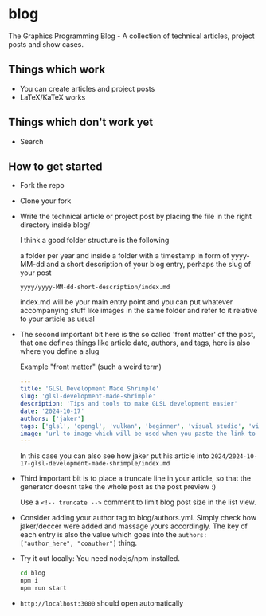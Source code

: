 # blog

The Graphics Programming Blog - A collection of technical articles, project posts and show cases.

## Things which work
- You can create articles and project posts
- LaTeX/KaTeX works

## Things which don't work yet
- Search

## How to get started
- Fork the repo
- Clone your fork
- Write the technical article or project post by placing the file in the right directory inside blog/

  I think a good folder structure is the following

  a folder per year and inside a folder with a timestamp in form of yyyy-MM-dd and a short description of your blog entry, perhaps the slug of your post

  `yyyy/yyyy-MM-dd-short-description/index.md`

  index.md will be your main entry point and you can put whatever accompanying stuff like images in the same folder and refer to it relative to your article as usual

- The second important bit here is the so called 'front matter' of the post, that one defines things like article date, authors, and tags, here is also where you define a slug

  Example "front matter" (such a weird term)

  ```yaml
  ---
  title: 'GLSL Development Made Shrimple'
  slug: 'glsl-development-made-shrimple'
  description: 'Tips and tools to make GLSL development easier'
  date: '2024-10-17'
  authors: ['jaker']
  tags: ['glsl', 'opengl', 'vulkan', 'beginner', 'visual studio', 'visual studio code', 'article']
  image: 'url to image which will be used when you paste the link to the article into social media apps like twitter or discord'
  ---
  ```

  In this case you can also see how jaker put his article into `2024/2024-10-17-glsl-development-made-shrimple/index.md`

- Third important bit is to place a truncate line in your article, so that the generator doesnt take the whole post as the post preview :)

  Use a `<!-- truncate -->` comment to limit blog post size in the list view.

- Consider adding your author tag to blog/authors.yml. Simply check how jaker/deccer were added and massage yours accordingly. The key of each entry is also the value which goes into the `authors: ["author_here", "coauthor"]` thing.

- Try it out locally:
  You need nodejs/npm installed.

  ```bash
  cd blog
  npm i
  npm run start 
  ```

- `http://localhost:3000` should open automatically
